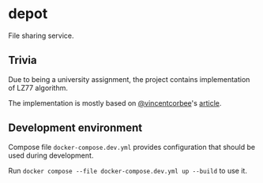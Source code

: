 # depot

File sharing service.

## Trivia

Due to being a university assignment, the project contains implementation of LZ77 algorithm.

The implementation is mostly based on [@vincentcorbee](https://github.com/vincentcorbee)'s [article](https://medium.com/@vincentcorbee/lz77-compression-in-javascript-cd2583d2a8bd).

## Development environment

Compose file `docker-compose.dev.yml` provides configuration that should be used during development.

Run `docker compose --file docker-compose.dev.yml up --build` to use it.
